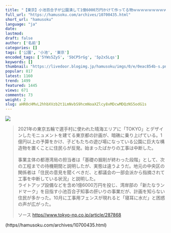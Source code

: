 ```yaml
---
title: "【東京】小池百合子が公園潰して1億6000万円かけて作ってる物ｗｗｗｗｗｗｗｗｗｗｗｗ"
full_url: "https://hamusoku.com/archives/10700435.html"
short_url: "hamusoku"
language: "ja"
date: 
lastmod: 
draft: false
author: ['名前']
categories: []
tags: ['公園', '小池', '東京']
encoded_tags: ['5YWs5ZyS', '5bCP5rGg', '5p2x5Lqs']
keywords: []
thumbnail: "https://livedoor.blogimg.jp/hamusoku/imgs/0/e/0eac854b-s.png"
popular: 817
latest: 1160
trend: 1499
featured: 1445
views: 671
comments: 73
weight: 2
slug: aHR0cHMvL2hhbXVzb2t1LmNvbS9hcmNoaXZlcy8xMDcwMDQzNS5odG1s
---
```


![](https://livedoor.blogimg.jp/hamusoku/imgs/0/e/0eac854b-s.png)

<blockquote><p></p><p>2021年の東京五輪で選手村に使われた晴海エリアに「TOKYO」とデザインしたモニュメントを建てる東京都の計画が、暗礁に乗り上げている。1億円以上の予算をかけ、子どもたちの遊び場になっている公園に巨大な構造物を置くことに住民らが反発。始まったばかりの工事は中断した。<br> <br> 事業主体の都港湾局の担当者は「基礎の掘削が終わった段階」として、次の工程までの待機期間と説明したが、実態は違うようだ。地元の中央区の関係者は「住民の意見を聞くべきだ、と都議会の一部会派から指摘されて工事を中断している状況」と説明した。<br> ライトアップ設備などを含め1億6000万円を投じ、湾岸部の「新たなランドマーク」を目指す小池百合子知事の肝いりの事業だが、計画を知らない住民が多かった。10月に工事用フェンスが現れると「寝耳に水だ」と困惑の声が広がった。<br></p>ソース <a href='https//www.tokyo-np.co.jp/article/287868' target='blank'>https//www.tokyo-np.co.jp/article/287868</a></blockquote>

(https//hamusoku.com/archives/10700435.html)
